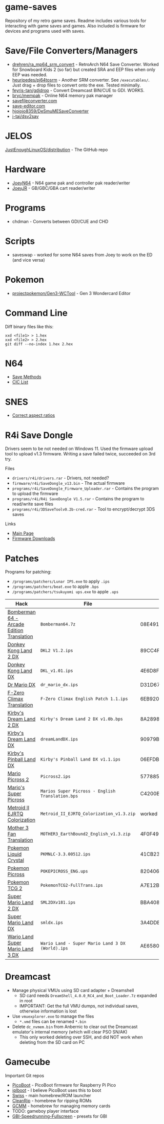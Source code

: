 # game-saves

Repository of my retro game saves. Readme includes various tools for interacting with game saves and games. Also included is firmware for devices and programs used with saves.

# Save/File Converters/Managers

* [drehren/ra_mp64_srm_convert](https://github.com/drehren/ra_mp64_srm_convert) - RetroArch N64 Save Converter. Worked for Snowboard Kids 2 (so far) but created SRA and EEP files when only EEP was needed.
* [heuripedes/pj64tosrm](https://github.com/heuripedes/pj64tosrm) - Another SRM converter. See `/executables/`. Just drag + drop files to convert onto the exe. Tested minimally.
* [feyris-tan/gdidrop](https://github.com/feyris-tan/gdidrop) - Convert Dreamcast BIN/CUE to GDI. WORKS.
* [bryc/mempak](https://github.com/bryc/mempak) - Online N64 memory pak manager
* [savefileconverter.com](https://savefileconverter.com/)
* [save-editor.com](https://www.save-editor.com/)
* [hjojojo8359/DeSmuMESaveConverter](https://github.com/jojojo8359/DeSmuMESaveConverter)
* [j-tai/dsv2sav](https://github.com/j-tai/dsv2sav)

# JELOS

[JustEnoughLinuxOS/distribution](https://github.com/JustEnoughLinuxOS/distribution) - The GitHub repo

# Hardware

* [JoeyN64](https://bennvenn.myshopify.com/products/joeyn64-cart-flasher) - N64 game pak and controller pak reader/writer
* [JoeyJR](https://bennvenn.myshopify.com/products/usb-gb-c-cart-dumper-the-joey-jr) - GB/GBC/GBA cart reader/writer

# Programs

* chdman - Converts between GDI/CUE and CHD

# Scripts

* saveswap - worked for some N64 saves from Joey to work on the ED (and vice versa)

# Pokemon

* [projectpokemon/Gen3-WCTool](https://github.com/projectpokemon/Gen3-WCTool) - Gen 3 Wondercard Editor

# Command Line

Diff binary files like this:
```
xxd <file1> > 1.hex
xxd <file2> > 2.hex
git diff --no-index 1.hex 2.hex
```

# N64

* [Save Methods](http://micro-64.com/database/gamesave.shtml)
* [CIC List](http://micro-64.com/database/gamecic.shtml)

# SNES

* [Correct aspect ratios](https://forums.nesdev.org/viewtopic.php?t=23885)

# R4i Save Dongle

Drivers seem to be not needed on Windows 11.
Used the firmware upload tool to upload v1.3 firmware.
Writing a save failed twice, succeeded on 3rd try.

Files
* `drivers/r4i/drivers.rar` - Drivers, not needed?
* `firmware/r4i/SaveDongle_v13.bin` - The actual firmware
* `programs/r4i/SaveDongle_Firmware_Uploader.rar` - Contains the program to upload the firmware
* `programs/r4i/R4i SaveDongle V1.5.rar` - Contains the program to read/write save files
* `programs/r4i/3DSaveToolv0.2b-cred.rar` - Tool to encrypt/decrypt 3DS saves

Links
* [Main Page](http://www.r4i-sdhc.com/SaveDongle.asp)
* [Firmware Downloads](http://www.r4i-sdhc.com/Upgrade.asp)

# Patches

Programs for patching:
* `/programs/patchers/Lunar IPS.exe` to apply `.ips`
* `/programs/patchers/beat.exe` to apple `.bps`
* `/programs/patchers/tsukuyomi ups.exe` to apple `.ups`

| Hack                                                                                       | File                                             | ROM SHA1                                 |
| ------------------------------------------------------------------------------------------ | ------------------------------------------------ | ---------------------------------------- |
| [Bomberman 64 - Arcade Edition Translation](https://www.romhacking.net/translations/2755/) | `Bomberman64.7z`                                 | 08E491F87445C6E5C168D982FC665D5F (MD5)   |
| [Donkey Kong Land 2 DX](https://www.romhacking.net/hacks/6866/)                            | `DKL2 V1.2.ips`                                  | 89CC4F01653A6105EE5C00E10FC65AA1437FD320 |
| [Donkey Kong Land DX](https://www.romhacking.net/hacks/6076/)                              | `DKL_v1.01.ips`                                  | 4E6D8F085CA197479D59912C1D58E4F3B40C28AC |
| [Dr Mario DX](https://www.romhacking.net/hacks/5281/)                                      | `dr_mario_dx.ips`                                | D31D67D0682515C7C85DEAA1752B02231150E5BF |
| [F-Zero Climax Translation](https://www.romhacking.net/translations/6339/)                 | `F-Zero Climax English Patch 1.1.ips`            | 6EB9208C493E8BAA43ECC0DACF71A8CB631BE7CA |
| [Kirby's Dream Land 2 DX](https://www.romhacking.net/hacks/7724/)                          | `Kirby's Dream Land 2 DX v1.0b.bps`              | 8A2898FFA17E25F43793F40C88421D840D372D3C |
| [Kirby's Dream Land DX](https://www.romhacking.net/hacks/5635/)                            | `dreamLandDX.ips`                                | 90979BAA1D0E24B41B5C304C5DDAF77450692D5A |
| [Kirby's Pinball Land DX](https://www.romhacking.net/hacks/6079/)                          | `Kirby's Pinball Land DX v1.1.ips`               | 06EFDB138FF56CD9522DECE44ADADD3FAE169C76 |
| [Mario Picross 2](https://www.romhacking.net/translations/2303/)                           | `Picross2.ips`                                   | 57788519111CBE9E20B43D1935E9F52AE165E858 |
| [Mario's Super Picross](https://www.romhacking.net/translations/6306/)                     | `Marios Super Picross - English Translation.bps` | C4200B9886B16C148B32D2C75D02F2A875D997CC |
| [Metroid II EJRTQ Colorization](https://www.romhacking.net/hacks/4388/)                    | `Metroid_II_EJRTQ_Colorization_v1.3.zip`         | worked on my ROM                         |
| [Mother 3 Fan Translation](https://www.romhacking.net/translations/1333/)                  | `MOTHER3_EarthBound2_English_v1.3.zip`           | 4F0F493E12C2A8C61B2D809AF03F7ABF87A85776 |
| [Pokemon Liquid Crystal](https://www.romhacking.net/hacks/1901/)                           | `PKMNLC-3.3.00512.ips`                           | 41CB23D8DCCC8EBD7C649CD8FBB58EEACE6E2FDC |
| [Pokemon Picross](https://www.romhacking.net/translations/5702/)                           | `POKEPICROSS_ENG.ups`                            | 8204064B7149357939B57342820E7955749183B6 |
| [Pokemon TCG 2](https://www.romhacking.net/translations/1736/)                             | `PokemonTCG2-FullTrans.ips`                      | A7E12BCC5F514E3AAD8DE570FD511AAB0A308822 |
| [Super Mario Land 2 DX](https://www.romhacking.net/hacks/3784/)                            | `SML2DXv181.ips`                                 | BBA408539ECBF8D322324956D859BC86E2A9977B |
| [Super Mario Land DX](https://www.romhacking.net/hacks/4477/)                              | `smldx.ips`                                      | 3A4DDB39B234A67FFB361EE7ABC3D23E0A8B1C89 |
| [Wario Land Super Mario Land 3 DX](https://www.romhacking.net/hacks/6683/)                 | `Wario Land - Super Mario Land 3 DX (World).ips` | AE65800302438E37A99E623A71D1C954D73C843E |


# Dreamcast

* Manage physical VMUs using SD card adapter + Dreamshell
  * SD card needs `DreamShell_4.0.0_RC4_and_Boot_Loader.7z` expanded in root
  * IMPORTANT: Get the full VMU dumps, not individual saves, otherwise information is lost
* Use `vmuexplorer.exe` to manage the files
  * `*.vmd` files can be renamed `*.bin`
* Delete `dc_nvmem.bin` from Anbernic to clear out the Dreamcast emulator's internal memory (which will clear PSO SN/AK)
  * This only worked deleting over SSH, and did NOT work when deleting from the SD card on PC

# Gamecube

Important Git repos

* [PicoBoot](https://github.com/webhdx/PicoBoot) - PicoBoot firmware for Raspberry Pi Pico
* [iplboot](https://github.com/redolution/iplboot) - I believe PicoBoot uses this to boot
* [Swiss](https://github.com/emukidid/swiss-gc) - main homebrew/ROM launcher
* [CleanRip](https://github.com/emukidid/cleanrip) - homebrew for ripping ROMs
* [GCMM](https://github.com/suloku/gcmm) - homebrew for managing memory cards
* TODO: gameboy player interface
* [GBI-Speedrunning-Fullscreen](https://github.com/ABOhiccups/GBI-Speedrunning-Fullscreen) - presets for GBI